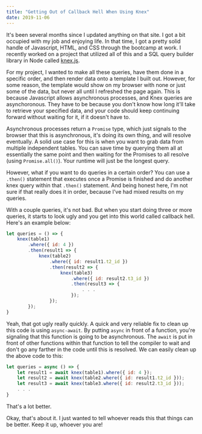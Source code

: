 ```yaml
---
title: "Getting Out of Callback Hell When Using Knex"
date: 2019-11-06
---
```


It's been several months since I updated anything on that site. I got a bit occupied with my job and enjoying life. In that time, I got a pretty solid handle of Javascript, HTML, and CSS through the bootcamp at work. I recently worked on a project that utilized all of this and a SQL query builder library in Node called [knex.js](https://www.npmjs.com/package/knex). 

For my project, I wanted to make all these queries, have them done in a specific order, and then render data onto a template I built out. However, for some reason, the template would show on my browser with none or just some of the data, but never all until I refreshed the page again. This is because Javascript allows asynchronous processes, and Knex queries are asynchoronous. They have to be because you don't know how long it'll take to retrieve your specified data, and your code should keep continuing forward without waiting for it, if it doesn't have to. 

Asynchronous processes return a `Promise` type, which just signals to the browser that this is asynchronous, it's doing its own thing, and will resolve eventually. A solid use case for this is when you want to grab data from multiple independent tables. You can save time by querying them all at essentially the same point and then waiting for the Promises to all resolve (using `Promise.all()`). Your runtime will just be the longest query. 

However, what if you want to do queries in a certain order? You can use a `.then()` statement that executes once a Promise is finished and do another knex query within that `.then()` statement. And being honest here, I'm not sure if that really does it in order, because I've had mixed results on my queries. 

With a couple queries, it's not bad. But when you start doing three or more queries, it starts to look ugly and you get into this world called callback hell. Here's an example below:

```javascript
let queries = () => {
    knex(table1)
        .where({ id: 4 })
        .then(result1 => {
            knex(table2)
                .where({ id: result1.t2_id })
                .then(result2 => {
                    knex(table3)
                        .where({ id: result2.t3_id })
                        .then(result3 => {
                            . . .
                        });
                });
        });
}
```

Yeah, that got ugly really quickly. A quick and very reliable fix to clean up this code is using `async-await`. By putting `async` in front of a function, you're signaling that this function is going to be asynchronous. The `await` is put in front of other functions within that function to tell the compiler to wait and don't go any farther in the code until this is resolved. We can easily clean up the above code to this:

```javascript
let queries = async () => {
    let result1 = await knex(table1).where({ id: 4 });
    let result2 = await knex(table2.where({ id: result1.t2_id }));
    let result3 = await knex(table3.where({ id: result2.t3_id }));
    . . .
}
```

That's a lot better.

Okay, that's about it. I just wanted to tell whoever reads this that things can be better. Keep it up, whoever you are!